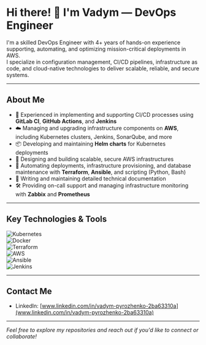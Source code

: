 # Hi there! 👋 I'm Vadym  — DevOps Engineer

I'm a skilled DevOps Engineer with 4+ years of hands-on experience supporting, automating, and optimizing mission-critical deployments in AWS.  
I specialize in configuration management, CI/CD pipelines, infrastructure as code, and cloud-native technologies to deliver scalable, reliable, and secure systems.

---

## About Me

- 🚀 Experienced in implementing and supporting CI/CD processes using **GitLab CI**, **GitHub Actions**, and **Jenkins**  
- ☁️ Managing and upgrading infrastructure components on **AWS**, including Kubernetes clusters, Jenkins, SonarQube, and more  
- 📦 Developing and maintaining **Helm charts** for Kubernetes deployments  
- 🔧 Designing and building scalable, secure AWS infrastructures  
- 🤖 Automating deployments, infrastructure provisioning, and database maintenance with **Terraform**, **Ansible**, and scripting (Python, Bash)  
- 📄 Writing and maintaining detailed technical documentation  
- 🛠️ Providing on-call support and managing infrastructure monitoring with **Zabbix** and **Prometheus**
---

## Key Technologies & Tools

![Kubernetes](https://img.shields.io/badge/Kubernetes-326CE5?style=flat&logo=kubernetes&logoColor=white)  
![Docker](https://img.shields.io/badge/Docker-2496ED?style=flat&logo=docker&logoColor=white)  
![Terraform](https://img.shields.io/badge/Terraform-623CE4?style=flat&logo=terraform&logoColor=white)  
![AWS](https://img.shields.io/badge/AWS-232F3E?style=flat&logo=amazon-aws&logoColor=white)  
![Ansible](https://img.shields.io/badge/Ansible-EE0000?style=flat&logo=ansible&logoColor=white)  
![Jenkins](https://img.shields.io/badge/Jenkins-D24939?style=flat&logo=jenkins&logoColor=white)  

---

## Contact Me

- LinkedIn: [www.linkedin.com/in/vadym-pyrozhenko-2ba63310a](www.linkedin.com/in/vadym-pyrozhenko-2ba63310a)  

---

*Feel free to explore my repositories and reach out if you'd like to connect or collaborate!*
